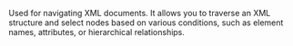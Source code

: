 Used for navigating XML documents. It allows you to traverse an XML structure and select nodes based on various conditions, such as element names, attributes, or hierarchical relationships.